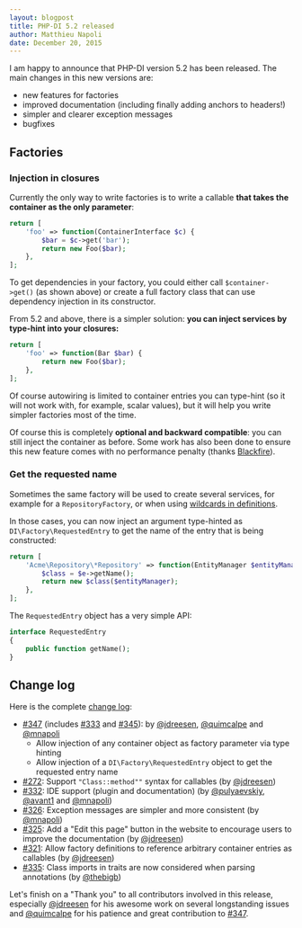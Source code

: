 ```yaml
---
layout: blogpost
title: PHP-DI 5.2 released
author: Matthieu Napoli
date: December 20, 2015
---
```


I am happy to announce that PHP-DI version 5.2 has been released. The main changes in this new versions are:

- new features for factories
- improved documentation (including finally adding anchors to headers!)
- simpler and clearer exception messages
- bugfixes

## Factories

### Injection in closures

Currently the only way to write factories is to write a callable **that takes the container as the only parameter**:

```php
return [
    'foo' => function(ContainerInterface $c) {
        $bar = $c->get('bar');
        return new Foo($bar);
    },
];
```

To get dependencies in your factory, you could either call `$container->get()` (as shown above) or create a full factory class that can use dependency injection in its constructor.

From 5.2 and above, there is a simpler solution: **you can inject services by type-hint into your closures:**

```php
return [
    'foo' => function(Bar $bar) {
        return new Foo($bar);
    },
];
```

Of course autowiring is limited to container entries you can type-hint (so it will not work with, for example, scalar values), but it will help you write simpler factories most of the time.

Of course this is completely **optional and backward compatible**: you can still inject the container as before. Some work has also been done to ensure this new feature comes with no performance penalty (thanks [Blackfire](https://blackfire.io/)).

### Get the requested name

Sometimes the same factory will be used to create several services, for example for a `RepositoryFactory`, or when using [wildcards in definitions](http://php-di.org/doc/php-definitions.html#wildcards).

In those cases, you can now inject an argument type-hinted as `DI\Factory\RequestedEntry` to get the name of the entry that is being constructed:

```php
return [
    'Acme\Repository\*Repository' => function(EntityManager $entityManager, RequestedEntry $e) {
        $class = $e->getName();
        return new $class($entityManager);
    },
];
```

The `RequestedEntry` object has a very simple API:

```php
interface RequestedEntry
{
    public function getName();
}
```

## Change log

Here is the complete [change log](../change-log.md):

- [#347](https://github.com/PHP-DI/PHP-DI/pull/347) (includes [#333](https://github.com/PHP-DI/PHP-DI/pull/333) and [#345](https://github.com/PHP-DI/PHP-DI/pull/345)): by [@jdreesen](https://github.com/jdreesen), [@quimcalpe](https://github.com/quimcalpe) and [@mnapoli](https://github.com/mnapoli)
    - Allow injection of any container object as factory parameter via type hinting
    - Allow injection of a `DI\Factory\RequestedEntry` object to get the requested entry name
- [#272](https://github.com/PHP-DI/PHP-DI/issues/272): Support `"Class::method""` syntax for callables (by [@jdreesen](https://github.com/jdreesen))
- [#332](https://github.com/PHP-DI/PHP-DI/issues/332): IDE support (plugin and documentation) (by [@pulyaevskiy](https://github.com/pulyaevskiy), [@avant1](https://github.com/avant1) and [@mnapoli](https://github.com/mnapoli))
- [#326](https://github.com/PHP-DI/PHP-DI/pull/326): Exception messages are simpler and more consistent (by [@mnapoli](https://github.com/mnapoli))
- [#325](https://github.com/PHP-DI/PHP-DI/pull/325): Add a "Edit this page" button in the website to encourage users to improve the documentation (by [@jdreesen](https://github.com/jdreesen))
- [#321](https://github.com/PHP-DI/PHP-DI/pull/321): Allow factory definitions to reference arbitrary container entries as callables (by [@jdreesen](https://github.com/jdreesen))
- [#335](https://github.com/PHP-DI/PHP-DI/issues/335): Class imports in traits are now considered when parsing annotations (by [@thebigb](https://github.com/thebigb))

Let's finish on a "Thank you" to all contributors involved in this release, especially [@jdreesen](https://github.com/jdreesen) for his awesome work on several longstanding issues and [@quimcalpe](https://github.com/quimcalpe) for his patience and great contribution to [#347](https://github.com/PHP-DI/PHP-DI/pull/347).
